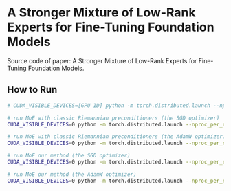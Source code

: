 # A Stronger Mixture of Low-Rank Experts for Fine-Tuning Foundation Models
Source code of paper: A Stronger Mixture of Low-Rank Experts for Fine-Tuning Foundation Models.

## How to Run
```bash
# CUDA_VISIBLE_DEVICES=[GPU ID] python -m torch.distributed.launch --nproc_per_node 1 [TRAINING_SCRIPT] [DATASET] [OPTIMIZER] [METHOD]

# run MoE with classic Riemannian preconditioners (the SGD optimizer)
CUDA_VISIBLE_DEVICES=0 python -m torch.distributed.launch --nproc_per_node 1 train_llama.py ScienceQA sgd riemannian

# run MoE with classic Riemannian preconditioners (the AdamW optimizer)
CUDA_VISIBLE_DEVICES=0 python -m torch.distributed.launch --nproc_per_node 1 train_llama.py ScienceQA adamw riemannian

# run MoE our method (the SGD optimizer)
CUDA_VISIBLE_DEVICES=0 python -m torch.distributed.launch --nproc_per_node 1 train_llama.py ScienceQA sgd ourmethod

# run MoE our method (the AdamW optimizer)
CUDA_VISIBLE_DEVICES=0 python -m torch.distributed.launch --nproc_per_node 1 train_llama.py ScienceQA adamw ourmethod
```
